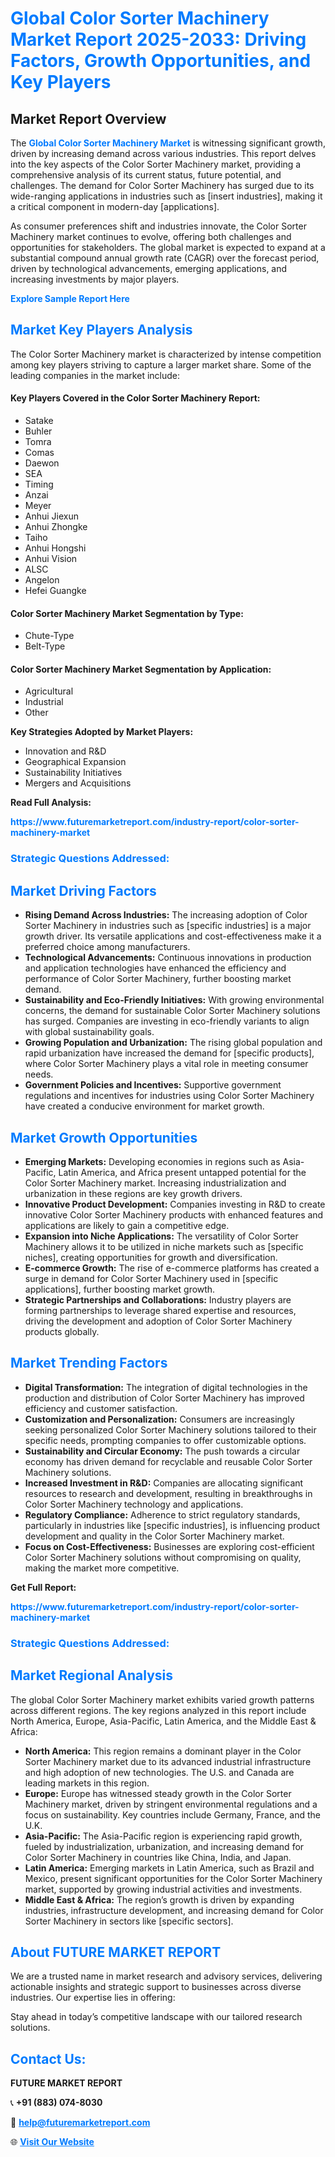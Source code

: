 <h1 style="color: #007BFF;">Global Color Sorter Machinery Market Report 2025-2033: Driving Factors, Growth Opportunities, and Key Players</h1>

<section id="overview">
<h2>Market Report Overview</h2>
<p>The <a href="https://www.futuremarketreport.com/industry-report/color-sorter-machinery-market" style="color: #007BFF; text-decoration: none;"><strong>Global Color Sorter Machinery Market</strong></a> is witnessing significant growth, driven by increasing demand across various industries. This report delves into the key aspects of the Color Sorter Machinery market, providing a comprehensive analysis of its current status, future potential, and challenges. The demand for Color Sorter Machinery has surged due to its wide-ranging applications in industries such as [insert industries], making it a critical component in modern-day [applications].</p>
<p>As consumer preferences shift and industries innovate, the Color Sorter Machinery market continues to evolve, offering both challenges and opportunities for stakeholders. The global market is expected to expand at a substantial compound annual growth rate (CAGR) over the forecast period, driven by technological advancements, emerging applications, and increasing investments by major players.</p>
</section>

<section id="overview">
<p><a href="https://www.futuremarketreport.com/request-sample/reportId=108884" style="color: #007BFF; text-decoration: none;"><strong>Explore Sample Report Here</strong></a></p>
</section>

<section id="key-players">
<h2 style="color: #007BFF;">Market Key Players Analysis</h2>
<p>The Color Sorter Machinery market is characterized by intense competition among key players striving to capture a larger market share. Some of the leading companies in the market include:</p>
<h4>Key Players Covered in the Color Sorter Machinery Report:</h4>
<ul><li>Satake</li><li>Buhler</li><li>Tomra</li><li>Comas</li><li>Daewon</li><li>SEA</li><li>Timing</li><li>Anzai</li><li>Meyer</li><li>Anhui Jiexun</li><li>Anhui Zhongke</li><li>Taiho</li><li>Anhui Hongshi</li><li>Anhui Vision</li><li>ALSC</li><li>Angelon</li><li>Hefei Guangke</li></ul>
<h4>Color Sorter Machinery Market Segmentation by Type:</h4>
<ul><li>Chute-Type</li><li>Belt-Type</li></ul>

<h4>Color Sorter Machinery Market Segmentation by Application:</h4>
<ul><li>Agricultural</li><li>Industrial</li><li>Other</li></ul>
<p><strong>Key Strategies Adopted by Market Players:</strong></p>
<ul>
<li>Innovation and R&D</li>
<li>Geographical Expansion</li>
<li>Sustainability Initiatives</li>
<li>Mergers and Acquisitions</li>
</ul>
</section>

<section>
<p><strong>Read Full Analysis: </strong></p><a href="https://www.futuremarketreport.com/industry-report/color-sorter-machinery-market" style="color: #007BFF; text-decoration: none;"><strong>https://www.futuremarketreport.com/industry-report/color-sorter-machinery-market</strong></a>
<h3 style="color: #007BFF;">Strategic Questions Addressed:</h3>
</section>

<section id="driving-factors">
<h2 style="color: #007BFF;">Market Driving Factors</h2>
<ul>
<li><strong>Rising Demand Across Industries:</strong> The increasing adoption of Color Sorter Machinery in industries such as [specific industries] is a major growth driver. Its versatile applications and cost-effectiveness make it a preferred choice among manufacturers.</li>
<li><strong>Technological Advancements:</strong> Continuous innovations in production and application technologies have enhanced the efficiency and performance of Color Sorter Machinery, further boosting market demand.</li>
<li><strong>Sustainability and Eco-Friendly Initiatives:</strong> With growing environmental concerns, the demand for sustainable Color Sorter Machinery solutions has surged. Companies are investing in eco-friendly variants to align with global sustainability goals.</li>
<li><strong>Growing Population and Urbanization:</strong> The rising global population and rapid urbanization have increased the demand for [specific products], where Color Sorter Machinery plays a vital role in meeting consumer needs.</li>
<li><strong>Government Policies and Incentives:</strong> Supportive government regulations and incentives for industries using Color Sorter Machinery have created a conducive environment for market growth.</li>
</ul>
</section>

<section id="growth-opportunities">
<h2 style="color: #007BFF;">Market Growth Opportunities</h2>
<ul>
<li><strong>Emerging Markets:</strong> Developing economies in regions such as Asia-Pacific, Latin America, and Africa present untapped potential for the Color Sorter Machinery market. Increasing industrialization and urbanization in these regions are key growth drivers.</li>
<li><strong>Innovative Product Development:</strong> Companies investing in R&D to create innovative Color Sorter Machinery products with enhanced features and applications are likely to gain a competitive edge.</li>
<li><strong>Expansion into Niche Applications:</strong> The versatility of Color Sorter Machinery allows it to be utilized in niche markets such as [specific niches], creating opportunities for growth and diversification.</li>
<li><strong>E-commerce Growth:</strong> The rise of e-commerce platforms has created a surge in demand for Color Sorter Machinery used in [specific applications], further boosting market growth.</li>
<li><strong>Strategic Partnerships and Collaborations:</strong> Industry players are forming partnerships to leverage shared expertise and resources, driving the development and adoption of Color Sorter Machinery products globally.</li>
</ul>
</section>

<section id="trending-factors">
<h2 style="color: #007BFF;">Market Trending Factors</h2>
<ul>
<li><strong>Digital Transformation:</strong> The integration of digital technologies in the production and distribution of Color Sorter Machinery has improved efficiency and customer satisfaction.</li>
<li><strong>Customization and Personalization:</strong> Consumers are increasingly seeking personalized Color Sorter Machinery solutions tailored to their specific needs, prompting companies to offer customizable options.</li>
<li><strong>Sustainability and Circular Economy:</strong> The push towards a circular economy has driven demand for recyclable and reusable Color Sorter Machinery solutions.</li>
<li><strong>Increased Investment in R&D:</strong> Companies are allocating significant resources to research and development, resulting in breakthroughs in Color Sorter Machinery technology and applications.</li>
<li><strong>Regulatory Compliance:</strong> Adherence to strict regulatory standards, particularly in industries like [specific industries], is influencing product development and quality in the Color Sorter Machinery market.</li>
<li><strong>Focus on Cost-Effectiveness:</strong> Businesses are exploring cost-efficient Color Sorter Machinery solutions without compromising on quality, making the market more competitive.</li>
</ul>
</section>

<section>
<p><strong>Get Full Report: </strong></p><a href="https://www.futuremarketreport.com/industry-report/color-sorter-machinery-market" style="color: #007BFF; text-decoration: none;"><strong>https://www.futuremarketreport.com/industry-report/color-sorter-machinery-market</strong></a>
<h3 style="color: #007BFF;">Strategic Questions Addressed:</h3>
</section>


<section id="regional-analysis">
<h2 style="color: #007BFF;">Market Regional Analysis</h2>
<p>The global Color Sorter Machinery market exhibits varied growth patterns across different regions. The key regions analyzed in this report include North America, Europe, Asia-Pacific, Latin America, and the Middle East & Africa:</p>
<ul>
<li><strong>North America:</strong> This region remains a dominant player in the Color Sorter Machinery market due to its advanced industrial infrastructure and high adoption of new technologies. The U.S. and Canada are leading markets in this region.</li>
<li><strong>Europe:</strong> Europe has witnessed steady growth in the Color Sorter Machinery market, driven by stringent environmental regulations and a focus on sustainability. Key countries include Germany, France, and the U.K.</li>
<li><strong>Asia-Pacific:</strong> The Asia-Pacific region is experiencing rapid growth, fueled by industrialization, urbanization, and increasing demand for Color Sorter Machinery in countries like China, India, and Japan.</li>
<li><strong>Latin America:</strong> Emerging markets in Latin America, such as Brazil and Mexico, present significant opportunities for the Color Sorter Machinery market, supported by growing industrial activities and investments.</li>
<li><strong>Middle East & Africa:</strong> The region’s growth is driven by expanding industries, infrastructure development, and increasing demand for Color Sorter Machinery in sectors like [specific sectors].</li>
</ul>
</section>

<footer>
<h2 style="color: #007BFF;">About FUTURE MARKET REPORT</h2>
<p>We are a trusted name in market research and advisory services, delivering actionable insights and strategic support to businesses across diverse industries. Our expertise lies in offering:</p>

<p>Stay ahead in today’s competitive landscape with our tailored research solutions.</p>

<h2 style="color: #007BFF;">Contact Us:</h2>
<p><strong>FUTURE MARKET REPORT</strong></p>
<p>📞 <strong>+91 (883) 074-8030</strong></p>
<p>📧 <strong><a href="mailto:help@futuremarketreport.com" style="color: #007BFF;">help@futuremarketreport.com</a></strong></p>
<p>🌐 <strong><a href="https://www.futuremarketreport.com/" style="color: #007BFF;">Visit Our Website</a></strong></p>
</footer>